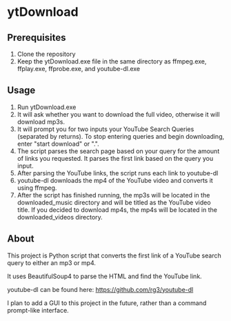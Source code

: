 # ytDownload

## Prerequisites

1. Clone the repository
2. Keep the ytDownload.exe file in the same directory as ffmpeg.exe, ffplay.exe, ffprobe.exe, and youtube-dl.exe

## Usage

1. Run ytDownload.exe
2. It will ask whether you want to download the full video, otherwise it will download mp3s.
3. It will prompt you for two inputs your YouTube Search Queries (separated by returns). To stop entering queries and begin downloading, enter "start download" or ".".
4. The script parses the search page based on your query for the amount of links you requested. It parses the first link based on the query you input.
5. After parsing the YouTube links, the script runs each link to youtube-dl
6. youtube-dl downloads the mp4 of the YouTube video and converts it using ffmpeg.
7. After the script has finished running, the mp3s will be located in the downloaded_music directory and will be titled as the YouTube video title. If you decided to download mp4s, the mp4s will be located in the downloaded_videos directory.

## About

This project is Python script that converts the first link of a YouTube search query to either an mp3 or mp4.

It uses BeautifulSoup4 to parse the HTML and find the YouTube link.

youtube-dl can be found here: https://github.com/rg3/youtube-dl

I plan to add a GUI to this project in the future, rather than a command prompt-like interface.
